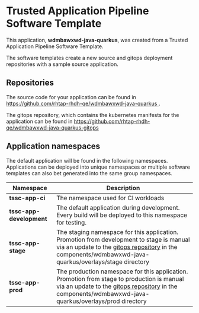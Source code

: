 # Trusted Application Pipeline Software Template

This application, **wdmbawxwd-java-quarkus**, was created from a Trusted Application Pipeline Software Template.

The software templates create a new source and gitops deployment repositories with a sample source application. 

## Repositories

The source code for your application can be found in [https://github.com/rhtap-rhdh-qe/wdmbawxwd-java-quarkus ](https://github.com/rhtap-rhdh-qe/wdmbawxwd-java-quarkus ).
 
The gitops repository, which contains the kubernetes manifests for the application can be found in 
[https://github.com/rhtap-rhdh-qe/wdmbawxwd-java-quarkus-gitops ](https://github.com/rhtap-rhdh-qe/wdmbawxwd-java-quarkus-gitops ) 

## Application namespaces 

The default application will be found in the following namespaces. Applications can be deployed into unique namespaces or multiple software templates can also bet generated into the same group namespaces.  

|  Namespace   |  Description   |  
| -------- | -------- |
| **tssc-app-ci** | The namespace used for CI workloads |
| **tssc-app-development** | The default application during development. Every build will be deployed to this namespace for testing. |
| **tssc-app-stage** | The staging namespace for this application. Promotion from development to stage is manual via an update to the [gitops repository](https://github.com/rhtap-rhdh-qe/wdmbawxwd-java-quarkus-gitops ) in the components/wdmbawxwd-java-quarkus/overlays/stage directory |
| **tssc-app-prod** | The production namespace for this application. Promotion from stage to production is manual via an update to the [gitops repository](https://github.com/rhtap-rhdh-qe/wdmbawxwd-java-quarkus-gitops ) in the components/wdmbawxwd-java-quarkus/overlays/prod directory |